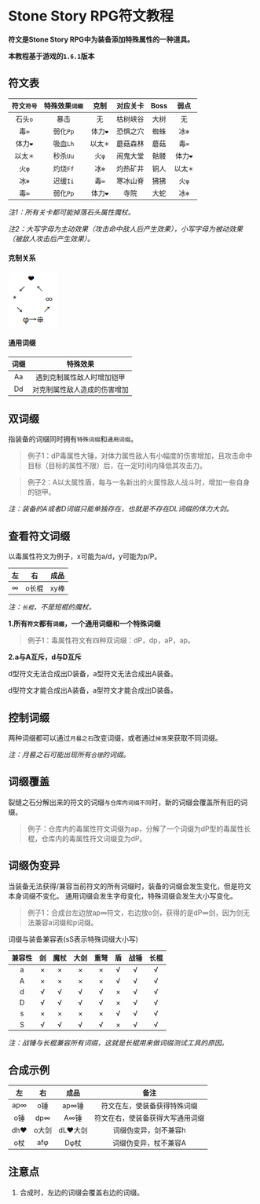 # Stone Story RPG符文教程
**符文是Stone Story RPG中为装备添加特殊属性的一种道具。**

**本教程基于游戏的`1.6.1`版本**


## 符文表
符文`符号` | 特殊效果`词缀` | 克制 |对应关卡 | Boss | 弱点
:-: | :-: | :-: | :-: | :-: | :-:
石头`o` | 暴击 | 无 | 枯树峡谷 | 大树 | 无
毒`∞` | 弱化`Pp` | 体力`❤` | 恐惧之穴 | 蜘蛛 | 冰`❄`
体力`❤` | 吸血`Lh` | 以太`＊` | 蘑菇森林 | 蘑菇 | 毒`∞`
以太`＊` | 秒杀`Uu` | 火`φ` | 闹鬼大堂 | 骷髅 | 体力`❤`
火`φ` | 灼烧`Ff` | 冰`❄` | 灼热矿井 | 铜人 | 以太`＊`
冰`❄` | 迟缓`Ii` | 毒`∞` | 寒冰山脊 | 狒狒 | 火`φ`
毒`∞` | 弱化`Pp` | 体力`❤` | 寺院 | 大蛇 | 冰`❄`

*注1：所有关卡都可能掉落石头属性魔杖。*

*注2：大写字母为主动效果（攻击命中敌人后产生效果），小写字母为被动效果（被敌人攻击后产生效果）。*

#### 克制关系
![克制关系](https://github.com/Tomotopieces/runestone-in-ssrpg/blob/master/%E5%B1%9E%E6%80%A7%E5%85%8B%E5%88%B6%E5%85%B3%E7%B3%BB.png "克制关系")

#### 通用词缀
词缀 | 特殊效果
:-: | :-:
Aa | 遇到克制属性敌人时增加铠甲
Dd | 对克制属性敌人造成的伤害增加



## 双词缀
指装备的词缀同时拥有`特殊词缀`和`通用词缀`。
> 例子1：dP毒属性大锤，对体力属性敌人有小幅度的伤害增加，且攻击命中目标（目标的属性不限）后，在一定时间内降低其攻击力。

> 例子2：A以太属性盾，每与一名新出的火属性敌人战斗时，增加一些自身的铠甲。

*注：装备的A或者D词缀只能单独存在，也就是不存在DL词缀的体力大剑。*


## 查看符文词缀
以毒属性符文为例子，x可能为a/d，y可能为p/P。

左 | 右 | 成品
:-: | :-: | :-:
∞ | o长棍 | xy棒

*注：`长棍`，不是短棍的魔杖。*

**1.所有`符文`都有`词缀`，一个通用词缀和一个特殊词缀**

> 例子1：毒属性符文有四种双词缀：dP，dp，aP，ap。

**2.a与A互斥，d与D互斥**

d型符文无法合成出D装备，a型符文无法合成出A装备。

d型符文才能合成出A装备，a型符文才能合成出D装备。


## 控制词缀
两种词缀都可以通过`月晷之石`改变词缀，或者通过`掉落`来获取不同词缀。

*注：月晷之石可能出现所有`合理`的词缀。*

## 词缀覆盖
裂缝之石分解出来的符文的词缀`与仓库内词缀不同`时，新的词缀会覆盖所有旧的词缀。
> 例子：仓库内的毒属性符文词缀为ap，分解了一个词缀为dP型的毒属性长棍，仓库内的毒属性符文词缀变为dP。

## 词缀伪变异
当装备无法获得/兼容当前符文的所有词缀时，装备的词缀会发生变化，但是符文本身词缀不变化。
通用词缀会发生字母变化，特殊词缀会发生大小写变化。
> 例子1：合成台左边放ap∞符文，右边放o剑，获得的是dP∞剑，因为剑无法兼容a词缀和p词缀。

词缀与装备兼容表(sS表示特殊词缀大小写)

兼容性 | 剑 | 魔杖 | 大剑 | 重弩 | 盾 | 战锤 | 长棍
:-: | :-: | :-: | :-: | :-: | :-: | :-: | :-:
a | × | × | × | × | √ | √ | √
A | × | × | × | × | √ | √ | √
d | √ | √ | √ | √ | × | √ | √
D | √ | √ | √ | √ | × | √ | √
s | × | × | × | × | √ | √ | √
S | √ | √ | √ | √ | × | √ | √

*注：战锤与长棍兼容所有词缀，这就是长棍用来做词缀测试工具的原因。*

## 合成示例
左 | 右 | 成品 | 备注
:-: | :-: | :-: | :-:
ap∞ | o锤 | ap∞锤 | 符文在左，使装备获得特殊词缀
o锤 | dp∞ | A∞锤 | 符文在右，使装备获得大写通用词缀
dh❤ | o大剑 | dL❤大剑 | 词缀伪变异，剑不兼容h
o杖 | afφ | Dφ杖 | 词缀伪变异，杖不兼容A

## 注意点
1. 合成时，左边的词缀会覆盖右边的词缀。

